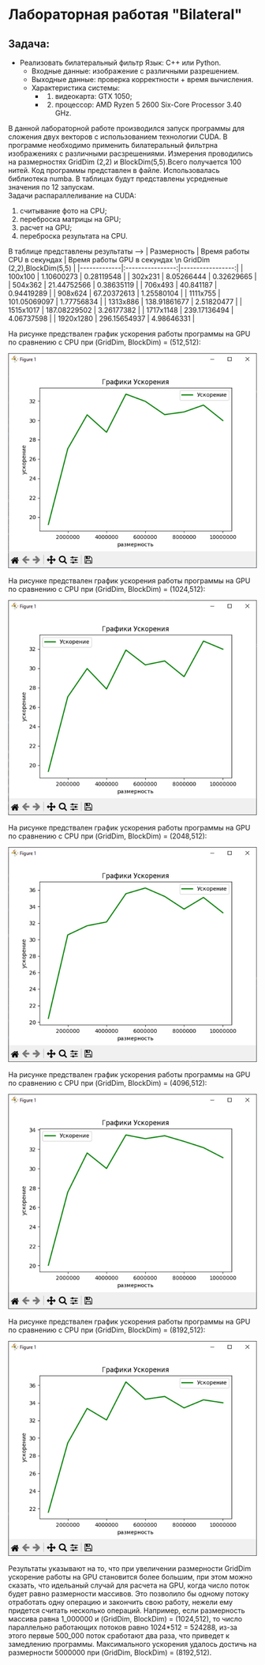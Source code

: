 
# Лабораторная работая  "Bilateral"
## Задача: 
- Реализовать билатеральный фильтр Язык: C++ или Python.<br />
    - Входные данные: изображение с различными разрешением.<br />
    - Выходные данные: проверка корректности  + время вычисления.
    - Характеристика системы: 
        - 1. видеокарта: GTX 1050;
        - 2. процессор: AMD Ryzen 5 2600 Six-Core Processor 3.40 GHz. 

В данной лабораторной работе производился запуск программы для сложения двух векторов с использованием технологии CUDA. В программе необходимо применить билатеральный фильтрна изображениях с различными расзрешениями. Измерения проводились на размерностях GridDim (2,2) и BlockDim(5,5).Всего получается 100 нитей. Код программы представлен в файле. Использовалась библиотека numba.  В таблицах будут представлены усредненые значения по 12 запускам.<br />
Задачи распараллеливание на CUDA:
1. считывание фото на CPU;
2. переброска матрицы на GPU;
3. расчет на GPU;
4. переброска результата на CPU.   

В таблице представлены результаты -->
| Размерность | Время работы CPU в секундах | Время работы GPU в секундах \n GridDim (2,2),BlockDim(5,5) |
|-------------|:----------------:|-----------------:|
| 100x100   | 1.10600273     | 0.28119548 |
| 302x231   | 8.05266444     | 0.32629665 |
| 504x362   | 21.44752566    | 0.38635119 |
| 706x493   | 40.841187      | 0.94419289 |
| 908x624   | 67.20372613    | 1.25580104 |
| 1111x755  | 101.05069097	 | 1.77756834 |
| 1313x886  | 138.91861677	 | 2.51820477 |
| 1515x1017 | 187.08229502	 | 3.26177382 |
| 1717x1148 | 239.17136494	 | 4.06737598 |
| 1920x1280 | 296.15654937	 | 4.98646331 |





На рисунке предствален график ускорения работы  программы на GPU по сравнению с CPU  при (GridDim, BlockDim) = (512,512): 

![График](https://github.com/BandooSs/my_HPC-Samara/blob/main/LR_VectorSum/512.jpg)

На рисунке предствален график ускорения работы  программы на GPU по сравнению с CPU  при (GridDim, BlockDim) = (1024,512): 

![График](https://github.com/BandooSs/my_HPC-Samara/blob/main/LR_VectorSum/1024.jpg)

На рисунке предствален график ускорения работы  программы на GPU по сравнению с CPU  при (GridDim, BlockDim) = (2048,512): 

![График](https://github.com/BandooSs/my_HPC-Samara/blob/main/LR_VectorSum/2048.jpg)

На рисунке предствален график ускорения работы  программы на GPU по сравнению с CPU  при (GridDim, BlockDim) = (4096,512): 

![График](https://github.com/BandooSs/my_HPC-Samara/blob/main/LR_VectorSum/4096.jpg)

На рисунке предствален график ускорения работы  программы на GPU по сравнению с CPU  при (GridDim, BlockDim) = (8192,512): 

![График](https://github.com/BandooSs/my_HPC-Samara/blob/main/LR_VectorSum/8192.jpg)

Результаты указывают на то, что при увеличении размерности GridDim  ускорение работы на GPU становится более большим, при этом можно сказать, что идельаный случай для расчета на GPU, когда число поток будет равно размерности массивов. Это позволило бы одному потоку отработать одну операцию и закончить свою работу, нежели ему придется считать несколько операций. Например, если размерность массива равна 1_000000 и (GridDim, BlockDim) = (1024,512), то число параллельно работающих потоков равно 1024*512 = 524288, из-за этого первые 500_000 поток сработают два раза, что приведет к замедлению программы. Максимального ускорения удалось достичь на размерности 5000000 при (GridDim, BlockDim) = (8192,512).
